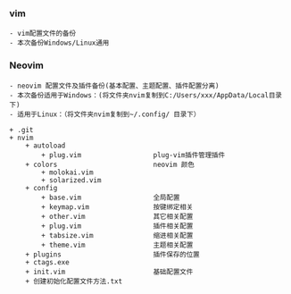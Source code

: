 ### vim

    - vim配置文件的备份
    - 本次备份Windows/Linux通用


### Neovim

    - neovim 配置文件及插件备份(基本配置、主题配置、插件配置分离)
    - 本次备份适用于Windows：(将文件夹nvim复制到C:/Users/xxx/AppData/Local目录下)
    - 适用于Linux：（将文件夹nvim复制到~/.config/ 目录下）

    + .git
    + nvim
        + autoload
            + plug.vim                  plug-vim插件管理插件
        + colors                        neovim 颜色
            + molokai.vim
            + solarized.vim
        + config    
            + base.vim                  全局配置
            + keymap.vim                按键绑定相关
            + other.vim					其它相关配置
            + plug.vim                  插件相关配置
            + tabsize.vim				缩进相关配置
            + theme.vim                 主题相关配置
        + plugins                       插件保存的位置
        + ctags.exe
        + init.vim                      基础配置文件
        + 创建初始化配置文件方法.txt
